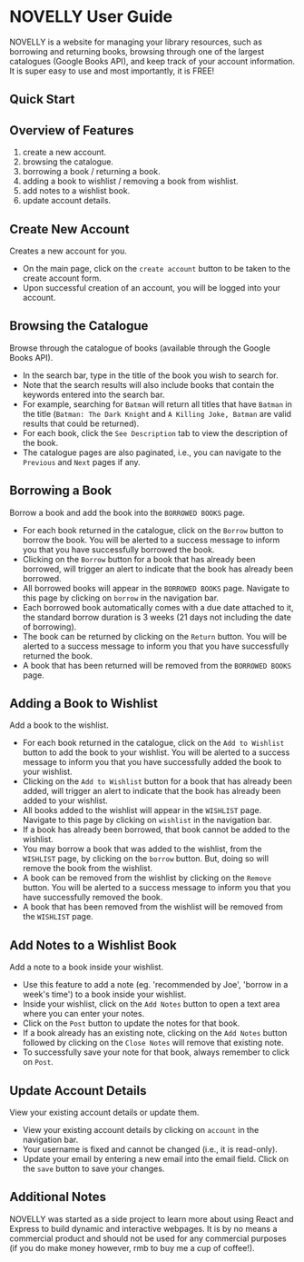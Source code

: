 # NOVELLY User Guide
NOVELLY is a website for managing your library resources, such as borrowing and returning books, browsing through one of the largest catalogues (Google Books API), and keep track of your account information. It is super easy to use and most importantly, it is FREE!

## Quick Start

## Overview of Features
1. create a new account.
2. browsing the catalogue.
3. borrowing a book / returning a book.
4. adding a book to wishlist / removing a book from wishlist.
5. add notes to a wishlist book.
6. update account details.

## Create New Account
Creates a new account for you.  
- On the main page, click on the `create account` button to be taken to the create account form.  
- Upon successful creation of an account, you will be logged into your account.

## Browsing the Catalogue
Browse through the catalogue of books (available through the Google Books API).  
- In the search bar, type in the title of the book you wish to search for.  
- Note that the search results will also include books that contain the keywords entered into the search bar.  
- For example, searching for `Batman` will return all titles that have `Batman` in the title (`Batman: The Dark Knight` and `A Killing Joke, Batman` are valid results that could be returned).  
- For each book, click the `See Description` tab to view the description of the book.
- The catalogue pages are also paginated, i.e., you can navigate to the `Previous` and `Next` pages if any.

## Borrowing a Book
Borrow a book and add the book into the `BORROWED BOOKS` page.  
- For each book returned in the catalogue, click on the `Borrow` button to borrow the book. You will be alerted to a success message to inform you that you have successfully borrowed the book.  
- Clicking on the `Borrow` button for a book that has already been borrowed, will trigger an alert to indicate that the book has already been borrowed.
- All borrowed books will appear in the `BORROWED BOOKS` page. Navigate to this page by clicking on `borrow` in the navigation bar.  
- Each borrowed book automatically comes with a due date attached to it, the standard borrow duration is 3 weeks (21 days not including the date of borrowing).
- The book can be returned by clicking on the `Return` button. You will be alerted to a success message to inform you that you have successfully returned the book.
- A book that has been returned will be removed from the `BORROWED BOOKS` page.

## Adding a Book to Wishlist
Add a book to the wishlist.  
- For each book returned in the catalogue, click on the `Add to Wishlist` button to add the book to your wishlist. You will be alerted to a success message to inform you that you have successfully added the book to your wishlist.  
- Clicking on the `Add to Wishlist` button for a book that has already been added, will trigger an alert to indicate that the book has already been added to your wishlist.  
- All books added to the wishlist will appear in the `WISHLIST` page. Navigate to this page by clicking on `wishlist` in the navigation bar. 
- If a book has already been borrowed, that book cannot be added to the wishlist.
- You may borrow a book that was added to the wishlist, from the `WISHLIST` page, by clicking on the `borrow` button. But, doing so will remove the book from the wishlist.  
- A book can be removed from the wishlist by clicking on the `Remove` button. You will be alerted to a success message to inform you that you have successfully removed the book.  
- A book that has been removed from the wishlist will be removed from the `WISHLIST` page.

## Add Notes to a Wishlist Book
Add a note to a book inside your wishlist.
- Use this feature to add a note (eg. 'recommended by Joe', 'borrow in a week's time') to a book inside your wishlist.
- Inside your wishlist, click on the `Add Notes` button to open a text area where you can enter your notes.  
- Click on the `Post` button to update the notes for that book. 
- If a book already has an existing note, clicking on the `Add Notes` button followed by clicking on the `Close Notes` will remove that existing note.
- To successfully save your note for that book, always remember to click on `Post`.

## Update Account Details
View your existing account details or update them.
- View your existing account details by clicking on `account` in the navigation bar.
- Your username is fixed and cannot be changed (i.e., it is read-only).
- Update your email by entering a new email into the email field. Click on the `save` button to save your changes.

## Additional Notes
NOVELLY was started as a side project to learn more about using React and Express to build dynamic and interactive webpages. It is by no means a commercial product and should not be used for any commercial purposes (if you do make money however, rmb to buy me a cup of coffee!). 